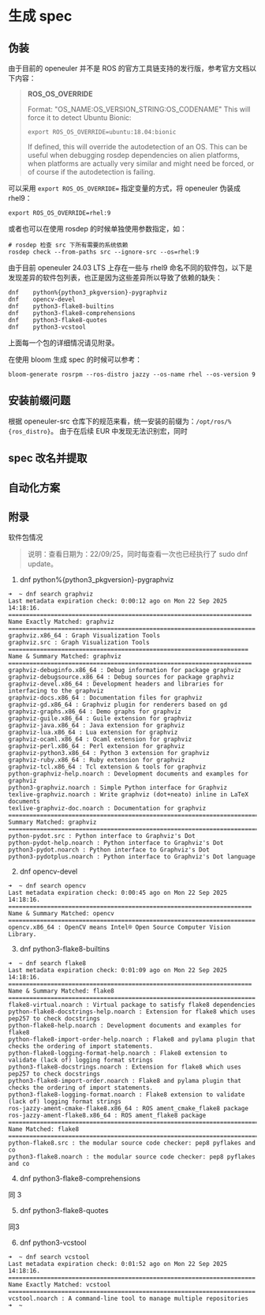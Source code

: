 # 生成 spec

## 伪装

由于目前的 openeuler 并不是 ROS 的官方工具链支持的发行版，参考官方文档以下内容：

> **ROS_OS_OVERRIDE**
> 
> 
> Format: "OS_NAME:OS_VERSION_STRING:OS_CODENAME" This will force it to detect Ubuntu Bionic:
> 
> ```
> export ROS_OS_OVERRIDE=ubuntu:18.04:bionic
> ```
> 
> If defined, this will override the autodetection of an OS. This can be useful when debugging rosdep dependencies on alien platforms, when platforms are actually very similar and might need be forced, or of course if the autodetection is failing.
> 

可以采用 `export ROS_OS_OVERRIDE=` 指定变量的方式，将 openeuler 伪装成 rhel9：

```
export ROS_OS_OVERRIDE=rhel:9
```

或者也可以在使用 rosdep 的时候单独使用参数指定，如：

```
# rosdep 检查 src 下所有需要的系统依赖
rosdep check --from-paths src --ignore-src --os=rhel:9
```

由于目前 openeuler 24.03 LTS 上存在一些与 rhel9 命名不同的软件包，以下是发现差异的软件包列表，也正是因为这些差异所以导致了依赖的缺失：

```
dnf    python%{python3_pkgversion}-pygraphviz
dnf    opencv-devel
dnf    python3-flake8-builtins
dnf    python3-flake8-comprehensions
dnf    python3-flake8-quotes
dnf    python3-vcstool
```

上面每一个包的详细情况请见附录。

在使用 bloom 生成 spec 的时候可以参考：

```
bloom-generate rosrpm --ros-distro jazzy --os-name rhel --os-version 9
```

## 安装前缀问题

根据 openeuler-src 仓库下的规范来看，统一安装的前缀为：`/opt/ros/%{ros_distro}`。
由于在后续 EUR 中发现无法识别宏，同时


## spec 改名并提取

## 自动化方案

## 附录

软件包情况

> 说明：查看日期为：22/09/25，同时每查看一次也已经执行了 sudo dnf update。

1. dnf    python%{python3_pkgversion}-pygraphviz

```
➜  ~ dnf search graphviz
Last metadata expiration check: 0:00:12 ago on Mon 22 Sep 2025 14:18:16.
===================================================================== Name Exactly Matched: graphviz ======================================================================
graphviz.x86_64 : Graph Visualization Tools
graphviz.src : Graph Visualization Tools
==================================================================== Name & Summary Matched: graphviz =====================================================================
graphviz-debuginfo.x86_64 : Debug information for package graphviz
graphviz-debugsource.x86_64 : Debug sources for package graphviz
graphviz-devel.x86_64 : Development headers and libraries for interfacing to the graphviz
graphviz-docs.x86_64 : Documentation files for graphviz
graphviz-gd.x86_64 : Graphviz plugin for renderers based on gd
graphviz-graphs.x86_64 : Demo graphs for graphviz
graphviz-guile.x86_64 : Guile extension for graphviz
graphviz-java.x86_64 : Java extension for graphviz
graphviz-lua.x86_64 : Lua extension for graphviz
graphviz-ocaml.x86_64 : Ocaml extension for graphviz
graphviz-perl.x86_64 : Perl extension for graphviz
graphviz-python3.x86_64 : Python 3 extension for graphviz
graphviz-ruby.x86_64 : Ruby extension for graphviz
graphviz-tcl.x86_64 : Tcl extension & tools for graphviz
python-graphviz-help.noarch : Development documents and examples for graphviz
python3-graphviz.noarch : Simple Python interface for Graphviz
texlive-graphviz.noarch : Write graphviz (dot+neato) inline in LaTeX documents
texlive-graphviz-doc.noarch : Documentation for graphviz
======================================================================== Summary Matched: graphviz ========================================================================
python-pydot.src : Python interface to Graphviz's Dot
python-pydot-help.noarch : Python interface to Graphviz's Dot
python3-pydot.noarch : Python interface to Graphviz's Dot
python3-pydotplus.noarch : Python interface to Graphviz's Dot language
```
2. dnf    opencv-devel

```
➜  ~ dnf search opencv
Last metadata expiration check: 0:00:45 ago on Mon 22 Sep 2025 14:18:16.
===================================================================== Name & Summary Matched: opencv ======================================================================
opencv.x86_64 : OpenCV means Intel® Open Source Computer Vision Library.
```

3. dnf    python3-flake8-builtins

```
➜  ~ dnf search flake8
Last metadata expiration check: 0:01:09 ago on Mon 22 Sep 2025 14:18:16.
===================================================================== Name & Summary Matched: flake8 ======================================================================
flake8-virtual.noarch : Virtual package to satisfy flake8 dependencies
python-flake8-docstrings-help.noarch : Extension for flake8 which uses pep257 to check docstrings
python-flake8-help.noarch : Development documents and examples for flake8
python-flake8-import-order-help.noarch : Flake8 and pylama plugin that checks the ordering of import statements.
python-flake8-logging-format-help.noarch : Flake8 extension to validate (lack of) logging format strings
python3-flake8-docstrings.noarch : Extension for flake8 which uses pep257 to check docstrings
python3-flake8-import-order.noarch : Flake8 and pylama plugin that checks the ordering of import statements.
python3-flake8-logging-format.noarch : Flake8 extension to validate (lack of) logging format strings
ros-jazzy-ament-cmake-flake8.x86_64 : ROS ament_cmake_flake8 package
ros-jazzy-ament-flake8.x86_64 : ROS ament_flake8 package
========================================================================== Name Matched: flake8 ===========================================================================
python-flake8.src : the modular source code checker: pep8 pyflakes and co
python3-flake8.noarch : the modular source code checker: pep8 pyflakes and co
```

4. dnf    python3-flake8-comprehensions

同 3

5. dnf    python3-flake8-quotes

同3

6. dnf    python3-vcstool

```
➜  ~ dnf search vcstool
Last metadata expiration check: 0:01:52 ago on Mon 22 Sep 2025 14:18:16.
====================================================================== Name Exactly Matched: vcstool ======================================================================
vcstool.noarch : A command-line tool to manage multiple repositories
➜  ~
```
